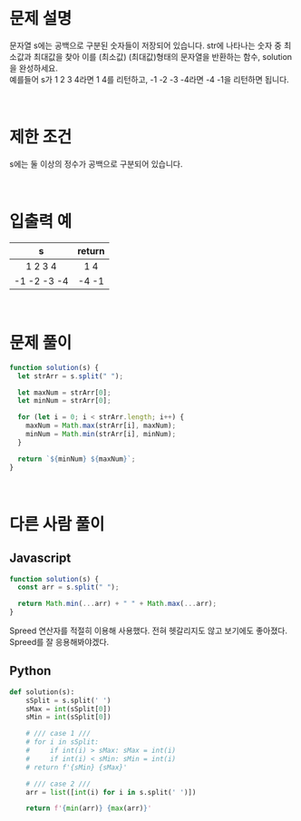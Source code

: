 # 문제 설명

문자열 s에는 공백으로 구분된 숫자들이 저장되어 있습니다. str에 나타나는 숫자 중 최소값과 최대값을 찾아 이를 (최소값) (최대값)형태의 문자열을 반환하는 함수, solution을 완성하세요. <br />
예를들어 s가 1 2 3 4라면 1 4를 리턴하고, -1 -2 -3 -4라면 -4 -1을 리턴하면 됩니다.

<br />

# 제한 조건

s에는 둘 이상의 정수가 공백으로 구분되어 있습니다.

<br />

# 입출력 예

|      s      | return |
| :---------: | :----: |
|   1 2 3 4   |  1 4   |
| -1 -2 -3 -4 | -4 -1  |

<br />

# 문제 풀이

```js
function solution(s) {
  let strArr = s.split(" ");

  let maxNum = strArr[0];
  let minNum = strArr[0];

  for (let i = 0; i < strArr.length; i++) {
    maxNum = Math.max(strArr[i], maxNum);
    minNum = Math.min(strArr[i], minNum);
  }

  return `${minNum} ${maxNum}`;
}
```

<br />

# 다른 사람 풀이

## Javascript

```js
function solution(s) {
  const arr = s.split(" ");

  return Math.min(...arr) + " " + Math.max(...arr);
}
```

Spreed 연산자를 적절히 이용해 사용했다. 전혀 헷갈리지도 않고 보기에도 좋아졌다. Spreed를 잘 응용해봐야겠다.

## Python

```py
def solution(s):
    sSplit = s.split(' ')
    sMax = int(sSplit[0])
    sMin = int(sSplit[0])

    # /// case 1 ///
    # for i in sSplit:
    #     if int(i) > sMax: sMax = int(i)
    #     if int(i) < sMin: sMin = int(i)
    # return f'{sMin} {sMax}'

    # /// case 2 ///
    arr = list([int(i) for i in s.split(' ')])

    return f'{min(arr)} {max(arr)}'
```
